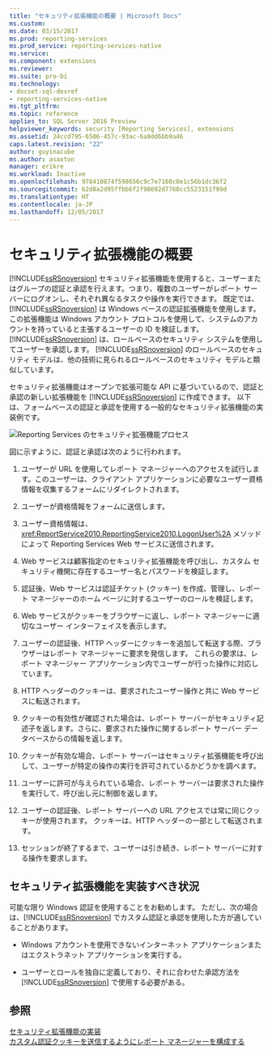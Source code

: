 ```yaml
---
title: "セキュリティ拡張機能の概要 | Microsoft Docs"
ms.custom: 
ms.date: 03/15/2017
ms.prod: reporting-services
ms.prod_service: reporting-services-native
ms.service: 
ms.component: extensions
ms.reviewer: 
ms.suite: pro-bi
ms.technology:
- docset-sql-devref
- reporting-services-native
ms.tgt_pltfrm: 
ms.topic: reference
applies_to: SQL Server 2016 Preview
helpviewer_keywords: security [Reporting Services], extensions
ms.assetid: 24ccd795-6506-457c-93ac-6a9dd6bb9a46
caps.latest.revision: "22"
author: guyinacube
ms.author: asaxton
manager: erikre
ms.workload: Inactive
ms.openlocfilehash: 978410874f598656c9c7e7108c0e1c56b1dc36f2
ms.sourcegitcommit: b2d8a2d95ffbb6f2f98692d7760cc5523151f99d
ms.translationtype: HT
ms.contentlocale: ja-JP
ms.lasthandoff: 12/05/2017
---
```

# <a name="security-extensions-overview"></a>セキュリティ拡張機能の概要
  [!INCLUDE[ssRSnoversion](../../../includes/ssrsnoversion-md.md)] セキュリティ拡張機能を使用すると、ユーザーまたはグループの認証と承認を行えます。つまり、複数のユーザーがレポート サーバーにログオンし、それぞれ異なるタスクや操作を実行できます。 既定では、[!INCLUDE[ssRSnoversion](../../../includes/ssrsnoversion-md.md)] は Windows ベースの認証拡張機能を使用します。この拡張機能は Windows アカウント プロトコルを使用して、システムのアカウントを持っていると主張するユーザーの ID を検証します。 [!INCLUDE[ssRSnoversion](../../../includes/ssrsnoversion-md.md)] は、ロールベースのセキュリティ システムを使用してユーザーを承認します。 [!INCLUDE[ssRSnoversion](../../../includes/ssrsnoversion-md.md)] のロールベースのセキュリティ モデルは、他の技術に見られるロールベースのセキュリティ モデルと類似しています。  
  
 セキュリティ拡張機能はオープンで拡張可能な API に基づいているので、認証と承認の新しい拡張機能を [!INCLUDE[ssRSnoversion](../../../includes/ssrsnoversion-md.md)] に作成できます。 以下は、フォームベースの認証と承認を使用する一般的なセキュリティ拡張機能の実装例です。  
  
 ![Reporting Services のセキュリティ拡張機能プロセス](../../../reporting-services/extensions/security-extension/media/rosettasecurityextensionflow.gif "Reporting Services のセキュリティ拡張機能プロセス")  
  
 図に示すように、認証と承認は次のように行われます。  
  
1.  ユーザーが URL を使用してレポート マネージャーへのアクセスを試行します。このユーザーは、クライアント アプリケーションに必要なユーザー資格情報を収集するフォームにリダイレクトされます。  
  
2.  ユーザーが資格情報をフォームに送信します。  
  
3.  ユーザー資格情報は、<xref:ReportService2010.ReportingService2010.LogonUser%2A> メソッドによって Reporting Services Web サービスに送信されます。  
  
4.  Web サービスは顧客指定のセキュリティ拡張機能を呼び出し、カスタム セキュリティ機関に存在するユーザー名とパスワードを検証します。  
  
5.  認証後、Web サービスは認証チケット (クッキー) を作成、管理し、レポート マネージャーのホーム ページに対するユーザーのロールを検証します。  
  
6.  Web サービスがクッキーをブラウザーに返し、レポート マネージャーに適切なユーザー インターフェイスを表示します。  
  
7.  ユーザーの認証後、HTTP ヘッダーにクッキーを追加して転送する際、ブラウザーはレポート マネージャーに要求を発信します。 これらの要求は、レポート マネージャー アプリケーション内でユーザーが行った操作に対応しています。  
  
8.  HTTP ヘッダーのクッキーは、要求されたユーザー操作と共に Web サービスに転送されます。  
  
9. クッキーの有効性が確認された場合は、レポート サーバーがセキュリティ記述子を返します。さらに、要求された操作に関するレポート サーバー データベースからの情報を返します。  
  
10. クッキーが有効な場合、レポート サーバーはセキュリティ拡張機能を呼び出して、ユーザーが特定の操作の実行を許可されているかどうかを調べます。  
  
11. ユーザーに許可が与えられている場合、レポート サーバーは要求された操作を実行して、呼び出し元に制御を返します。  
  
12. ユーザーの認証後、レポート サーバーへの URL アクセスでは常に同じクッキーが使用されます。 クッキーは、HTTP ヘッダーの一部として転送されます。  
  
13. セッションが終了するまで、ユーザーは引き続き、レポート サーバーに対する操作を要求します。  
  
## <a name="when-to-implement-a-security-extension"></a>セキュリティ拡張機能を実装すべき状況  
 可能な限り Windows 認証を使用することをお勧めします。 ただし、次の場合は、[!INCLUDE[ssRSnoversion](../../../includes/ssrsnoversion-md.md)] でカスタム認証と承認を使用した方が適していることがあります。  
  
-   Windows アカウントを使用できないインターネット アプリケーションまたはエクストラネット アプリケーションを実行する。  
  
-   ユーザーとロールを独自に定義しており、それに合わせた承認方法を [!INCLUDE[ssRSnoversion](../../../includes/ssrsnoversion-md.md)] で使用する必要がある。  
  
## <a name="see-also"></a>参照  
 [セキュリティ拡張機能の実装](../../../reporting-services/extensions/security-extension/implementing-a-security-extension.md)   
 [カスタム認証クッキーを送信するようにレポート マネージャーを構成する](https://msdn.microsoft.com/library/ms345241(v=sql.110).aspx)  
  
  
